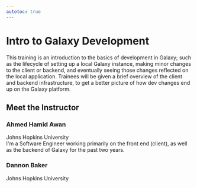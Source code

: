 ```yaml
---
autotoc: true
---
```


<slot name="/events/gcc2024/header" />
<div class="text-center">

# Intro to Galaxy Development

</div>

This training is an introduction to the basics of development in Galaxy; such as the lifecycle of setting up a local Galaxy instance, making minor changes to the client or backend, and eventually seeing those changes reflected on the local application. Trainees will be given a brief overview of the client and backend infrastructure, to get a better picture of how dev changes end up on the Galaxy platform.

## Meet the Instructor

### Ahmed Hamid Awan
Johns Hopkins University <br>
I'm a Software Engineer working primarily on the front end (client), as well as the backend of Galaxy for the past two years.

### Dannon Baker
Johns Hopkins University <br>
